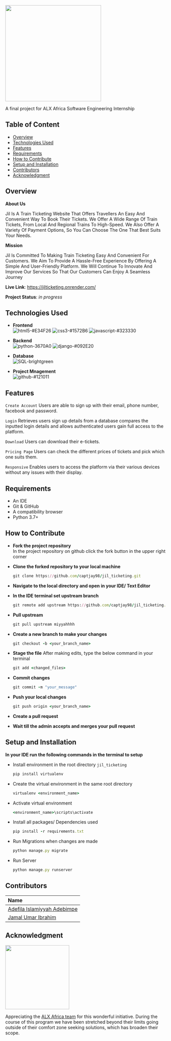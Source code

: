 <p align="left">
   <img height= "300px" src="https://i.imgur.com/dphk7Lz.png">
<p/>

 A final project for ALX Africa Software Engineering Internship

## Table of Content
* [Overview](#overview)
* [Technologies Used](#technologies-used)
* [Features](#features)
* [Requirements](#requirements)
* [How to Contribute](#how-to-contribute)
* [Setup and Installation](#setup-and-installation)
* [Contributors](#contributors)
* [Acknowledgment](#acknowledgment)

## Overview
__About Us__

Jil Is A Train Ticketing Website That Offers Travellers An Easy And Convenient Way To Book Their Tickets. We Offer A Wide Range Of Train Tickets, From Local And Regional Trains To High-Speed. We Also Offer A Variety Of Payment Options, So You Can Choose The One That Best Suits Your Needs.

__Mission__

Jil Is Committed To Making Train Ticketing Easy And Convenient For Customers. We Aim To Provide A Hassle-Free Experience By Offering A Simple And User-Friendly Platform. We Will Continue To Innovate And Improve Our Services So That Our Customers Can Enjoy A Seamless Journey

__Live Link__: https://jilticketing.onrender.com/ 

__Project Status__: _in progress_

## Technologies Used
  - __Frontend__ <br/>
![html5-#E34F26](https://user-images.githubusercontent.com/72948572/183910382-06b2d259-2f17-4c4f-afb0-0ed20cddd85c.svg) ![css3-#1572B6](https://user-images.githubusercontent.com/72948572/183910424-215b3da2-9067-44ba-a16a-91eefc3d90fc.svg) ![javascript-#323330](https://user-images.githubusercontent.com/72948572/183910461-4e24a5f5-7ad9-48a0-a7b0-94bcba32a94b.svg)

  - __Backend__ <br/>
  ![python-3670A0](https://user-images.githubusercontent.com/72948572/183910681-b6193dcd-8242-4a5e-af78-d79f99fc40b6.svg) ![django-#092E20](https://user-images.githubusercontent.com/72948572/183910701-cdc634b5-9524-4158-8063-045000741e42.svg)

  - __Database__ <br/>
  ![SQL-brightgreen](https://user-images.githubusercontent.com/72948572/183910301-8bcb404e-4fdd-497f-a493-a33430561a9b.svg)
  
  - __Project Mnagement__ <br/>
  ![github-#121011](https://user-images.githubusercontent.com/72948572/183911700-45ab5ec7-8f95-41ce-8d0e-616ddca2827f.svg)

## Features
  `Create Account` Users are able to sign up with their email, phone number, facebook and password.
  
  `Login` Retrieves users sign up details from a database compares the inputted login details and allows authenticated users gain full access to the platform.
  
  `Download` Users can download their e-tickets.
 
  `Pricing Page` Users can check the different prices of tickets and pick which one suits them.
  
  `Responsive` Enables users to access the platform via their various devices without any issues with their display.

## Requirements
* An IDE
* Git & GitHub 
* A compatibility browser
* Python 3.7+

## How to Contribute 
- __Fork the project repository__<br/>
In the project repository on github click the fork button in the upper right corner

- __Clone the forked repository to your local machine__

    ```ruby
    git clone https://github.com/captjay98/jil_ticketing.git
    ```
- __Navigate to the local directory and open in your IDE/ Text Editor__

- __In the IDE terminal set upstream branch__

    ```ruby
    git remote add upstream https://github.com/captjay98/jil_ticketing.git
    ```
- __Pull upstream__

    ```ruby
    git pull upstream miyyahhhh
    ```
    
- __Create a new branch to make your changes__

    ```ruby
    git checkout -b <your_branch_name>
    ```
    
- __Stage the file__
After making edits, type the below command in your terminal

    ```ruby
    git add <changed_files>
    ```
    
- __Commit changes__

    ```ruby
    git commit -m "your_message"
    ```
- __Push your local changes__

    ```ruby
    git push origin <your_branch_name>
    ```

- __Create a pull request__

- __Wait till the admin accepts and merges your pull request__

## Setup and Installation 
  __In your IDE run the following commands in the terminal to setup__
- Install  environment in the root directory `jil_ticketing`

    ``` ruby
    pip install virtualenv
    ```
- Create the virtual environment in the same root directory

    ``` ruby
    virtualenv <environment_name>
    ``` 
- Activate virtual environment

    ``` ruby
    <environment_name>\scripts\activate
    ``` 
- Install all packages/ Dependencies used
    ``` ruby
    pip install -r requirements.txt
    ```
- Run Migrations when changes are made

    ``` ruby
    python manage.py migrate
    ``` 
- Run Server

    ``` ruby
    python manage.py runserver
    ```

## Contributors

|__Name__ |
|:--------|
| [Adefila Islamiyyah Adebimpe](https://github.com/MiyyahCodes)
| [Jamal Umar Ibrahim](https://github.com/captjay98)

## Acknowledgment 
<img src="https://i.imgur.com/s1LfpPD.jpg" height="200px">

Appreciating the [ALX Africa team](https://www.alxafrica.com/) for this wonderful initiative.
During the course of this program we have been stretched beyond their limits going outside of their comfort zone seeking solutions, which has broaden their scope.

